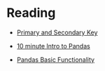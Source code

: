 # Reading
* [Primary and Secondary Key](https://docs.microsoft.com/en-us/sql/relational-databases/tables/primary-and-foreign-key-constraints?view=sql-server-2017)

* [10 minute Intro to Pandas](https://pandas.pydata.org/pandas-docs/stable/user_guide/10min.html)
* [Pandas Basic Functionality](https://pandas.pydata.org/pandas-docs/stable/user_guide/basics.html)
